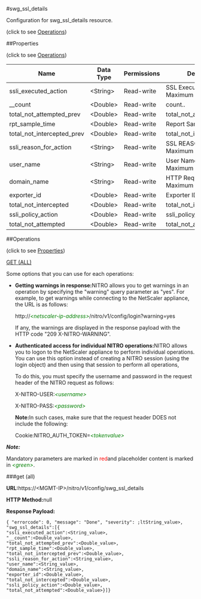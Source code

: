 #swg_ssl_details



Configuration for swg_ssl_details resource.

<span>(click to see [Operations](#operations))</span>



##Properties 

<span>(click to see [Operations](#operations))</span>





<table><thead><tr><th>Name</th><th>Data Type</th><th>Permissions</th><th>Description</th></tr></thead><tbody><tr><td>ssli_executed_action</td><td>&lt;String></td><td>Read-write</td><td>SSL Executed Action..<br>Maximum length = 255</td></tr><tr><td>__count</td><td>&lt;Double></td><td>Read-write</td><td>count..</td></tr><tr><td>total_not_attempted_prev</td><td>&lt;Double></td><td>Read-write</td><td>total_not_attempted_prev.</td></tr><tr><td>rpt_sample_time</td><td>&lt;Double></td><td>Read-write</td><td>Report Sample time..</td></tr><tr><td>total_not_intercepted_prev</td><td>&lt;Double></td><td>Read-write</td><td>total_not_intercepted_prev.</td></tr><tr><td>ssli_reason_for_action</td><td>&lt;String></td><td>Read-write</td><td>SSL REASON Codes..<br>Maximum length = 255</td></tr><tr><td>user_name</td><td>&lt;String></td><td>Read-write</td><td>User Name.<br>Maximum length = 255</td></tr><tr><td>domain_name</td><td>&lt;String></td><td>Read-write</td><td>HTTP Request URL..<br>Maximum length = 2000</td></tr><tr><td>exporter_id</td><td>&lt;Double></td><td>Read-write</td><td>Exporter ID.</td></tr><tr><td>total_not_intercepted</td><td>&lt;Double></td><td>Read-write</td><td>total_not_intercepted.</td></tr><tr><td>ssli_policy_action</td><td>&lt;Double></td><td>Read-write</td><td>ssli_policy_action.</td></tr><tr><td>total_not_attempted</td><td>&lt;Double></td><td>Read-write</td><td>total_not_attempted.</td></tr></tbody></table>

##Operations 

<span>(click to see [Properties](#properties))</span>





[GET (ALL)](#get-all)





Some options that you can use for each operations:

<ul><li><p><b>Getting warnings in response:</b>NITRO allows you to get warnings in an operation by specifying the "warning" query parameter as "yes". For example, to get warnings while connecting to the NetScaler appliance, the URL is as follows:</p><p>http://<span style="color:green;font-style:italic;">&lt;netscaler-ip-address&gt;</span>/nitro/v1/config/login?warning=yes</p><p>If any, the warnings are displayed in the response payload with the HTTP code "209 X-NITRO-WARNING".</p></li><li><p><b>Authenticated access for individual NITRO operations:</b>NITRO allows you to logon to the NetScaler appliance to perform individual operations. You can use this option instead of creating a NITRO session (using the login object) and then using that session to perform all operations,</p><p>To do this, you must specify the username and password in the request header of the NITRO request as follows:</p><p>X-NITRO-USER:<span style="color:green;font-style:italic;">&lt;username&gt;</span></p><p>X-NITRO-PASS:<span style="color:green;font-style:italic;">&lt;password&gt;</span></p><p><b>Note:</b>In such cases, make sure that the request header DOES not include the following:</p><p>Cookie:NITRO_AUTH_TOKEN=<span style="color:green;font-style:italic;">&lt;tokenvalue&gt;</span></p></li></ul>







***Note:*** 

Mandatory parameters are marked in <span style="color:#FF0000;">red</span>and placeholder content is marked in <span style="color:green;font-style:italic">&lt;green&gt;</span>.



###get (all)







<b>URL:</b>https://&lt;MGMT-IP&gt;/nitro/v1/config/swg_ssl_details

<b>HTTP Method:</b>null

<b>Response Payload: </b>
```
{ "errorcode": 0, "message": "Done", "severity": ;ltString_value>, "swg_ssl_details":[{
"ssli_executed_action":<String_value>,
"__count":<Double_value>,
"total_not_attempted_prev":<Double_value>,
"rpt_sample_time":<Double_value>,
"total_not_intercepted_prev":<Double_value>,
"ssli_reason_for_action":<String_value>,
"user_name":<String_value>,
"domain_name":<String_value>,
"exporter_id":<Double_value>,
"total_not_intercepted":<Double_value>,
"ssli_policy_action":<Double_value>,
"total_not_attempted":<Double_value>}]}
```







